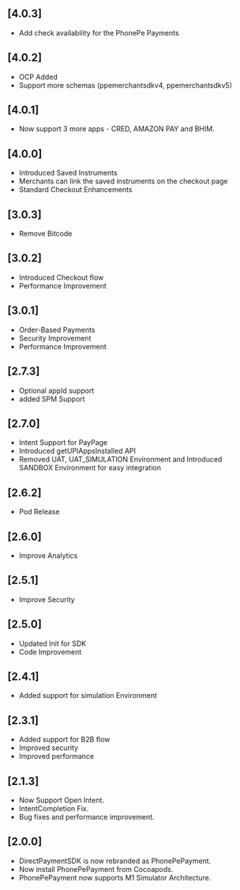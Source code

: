 ## [4.0.3]
- Add check availability for the PhonePe Payments


## [4.0.2]
- OCP Added
- Support more schemas (ppemerchantsdkv4, ppemerchantsdkv5)


## [4.0.1]
- Now support 3 more apps - CRED, AMAZON PAY and BHIM.


## [4.0.0]
- Introduced Saved Instruments 
- Merchants can link the saved instruments on the checkout page
- Standard Checkout Enhancements


## [3.0.3]
- Remove Bitcode


## [3.0.2]
- Introduced Checkout flow
- Performance Improvement

## [3.0.1]
- Order-Based Payments
- Security Improvement
- Performance Improvement


## [2.7.3]
- Optional appId support
- added SPM Support 



## [2.7.0]
- Intent Support for PayPage
- Introduced getUPIAppsInstalled API
- Removed UAT, UAT_SIMULATION Environment and Introduced SANDBOX Environment for easy integration


## [2.6.2]
- Pod Release


## [2.6.0]
- Improve Analytics


## [2.5.1]
- Improve Security


## [2.5.0]
- Updated Init for SDK
- Code Improvement


## [2.4.1]
- Added support for simulation Environment


## [2.3.1]
- Added support for B2B flow
- Improved security
- Improved performance


## [2.1.3]
- Now Support Open Intent.
- IntentCompletion Fix.
- Bug fixes and performance improvement.


## [2.0.0]
- DirectPaymentSDK is now rebranded as PhonePePayment.
- Now install PhonePePayment from Cocoapods.
- PhonePePayment now supports M1 Simulator Architecture.
